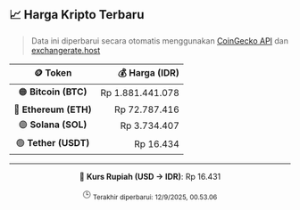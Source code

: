 

<!-- HARGA_KRIPTO -->
## 📈 Harga Kripto Terbaru

> Data ini diperbarui secara otomatis menggunakan [CoinGecko API](https://www.coingecko.com/) dan [exchangerate.host](https://exchangerate.host/)

<div align="center">

| 🪙 Token | 💰 Harga (IDR) |
|:------:|---------------:|
| 🟠 **Bitcoin (BTC)**   | Rp 1.881.441.078 |
| 🔵 **Ethereum (ETH)**  | Rp 72.787.416 |
| 🟣 **Solana (SOL)**    | Rp 3.734.407 |
| 🟢 **Tether (USDT)**   | Rp 16.434 |

---

💱 **Kurs Rupiah (USD → IDR)**: Rp 16.431

🕒 <sub>Terakhir diperbarui: 12/9/2025, 00.53.06</sub>

</div>
<!-- /HARGA_KRIPTO -->